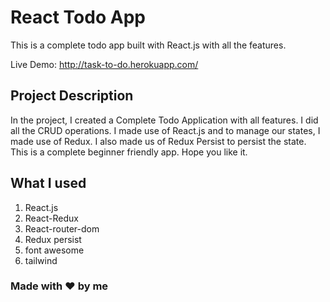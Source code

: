 # React Todo App

This is a complete todo app built with React.js with all the features.

Live Demo: http://task-to-do.herokuapp.com/


## Project Description
In the project, I created a Complete Todo Application with all features. I did all the CRUD operations. I made use of React.js and to manage our states, I made use of Redux. I also made us of Redux Persist to persist the state. This is a complete beginner friendly app. Hope you like it.

## What I used
1. React.js
2. React-Redux
3. React-router-dom
4. Redux persist
5. font awesome
6. tailwind


### Made with ❤️ by me


